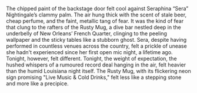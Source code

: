 The chipped paint of the backstage door felt cool against Seraphina “Sera” Nightingale’s clammy palm.  The air hung thick with the scent of stale beer, cheap perfume, and the faint, metallic tang of fear.  It was the kind of fear that clung to the rafters of the Rusty Mug, a dive bar nestled deep in the underbelly of New Orleans’ French Quarter, clinging to the peeling wallpaper and the sticky tables like a stubborn ghost.  Sera, despite having performed in countless venues across the country, felt a prickle of unease she hadn't experienced since her first open mic night, a lifetime ago.  Tonight, however, felt different. Tonight, the weight of expectation, the hushed whispers of a rumoured record deal hanging in the air, felt heavier than the humid Louisiana night itself.  The Rusty Mug, with its flickering neon sign promising "Live Music & Cold Drinks," felt less like a stepping stone and more like a precipice.
